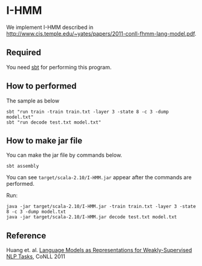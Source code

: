 I-HMM
======

We implement I-HMM described in <http://www.cis.temple.edu/~yates/papers/2011-conll-fhmm-lang-model.pdf>.

Required
-----------

You need [sbt](http://www.scala-sbt.org/) for performing this program.

How to performed
-----------

The sample as below

    sbt "run train -train train.txt -layer 3 -state 8 -c 3 -dump model.txt"
    sbt "run decode test.txt model.txt"


How to make jar file
-----------

You can make the jar file by commands below.

    sbt assembly

You can see `target/scala-2.10/I-HMM.jar` appear after the commands are performed.

Run:

    java -jar target/scala-2.10/I-HMM.jar -train train.txt -layer 3 -state 8 -c 3 -dump model.txt
    java -jar target/scala-2.10/I-HMM.jar decode test.txt model.txt


Reference
-----------

Huang et. al. [Language Models as Representations for Weakly-Supervised NLP Tasks](http://www.cis.temple.edu/~yates/papers/2011-conll-fhmm-lang-model.pdf), CoNLL 2011

